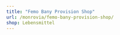```yaml
---
title: "Femo Bany Provision Shop"
url: /monrovia/femo-bany-provision-shop/
shop: Lebensmittel
---
```

